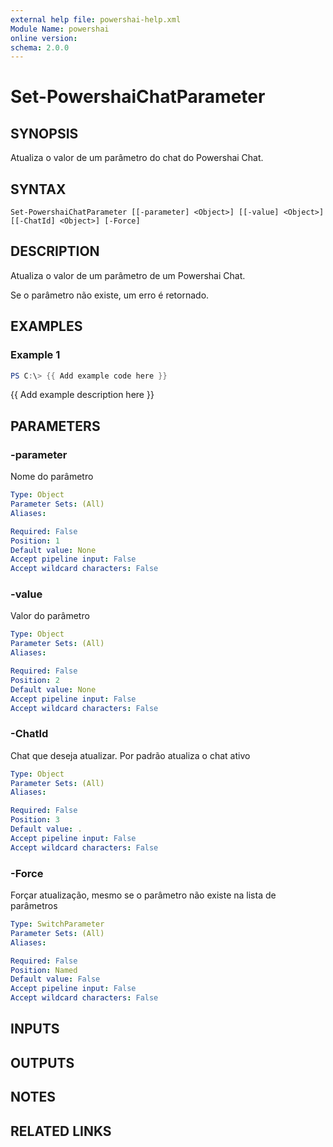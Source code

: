 ```yaml
---
external help file: powershai-help.xml
Module Name: powershai
online version:
schema: 2.0.0
---
```


# Set-PowershaiChatParameter

## SYNOPSIS
Atualiza o valor de um parâmetro do chat do Powershai Chat.

## SYNTAX

```
Set-PowershaiChatParameter [[-parameter] <Object>] [[-value] <Object>] [[-ChatId] <Object>] [-Force]
```

## DESCRIPTION
Atualiza o valor de um parâmetro de um Powershai Chat.
 
Se o parâmetro não existe, um erro é retornado.

## EXAMPLES

### Example 1
```powershell
PS C:\> {{ Add example code here }}
```

{{ Add example description here }}

## PARAMETERS

### -parameter
Nome do parâmetro

```yaml
Type: Object
Parameter Sets: (All)
Aliases:

Required: False
Position: 1
Default value: None
Accept pipeline input: False
Accept wildcard characters: False
```

### -value
Valor do parâmetro

```yaml
Type: Object
Parameter Sets: (All)
Aliases:

Required: False
Position: 2
Default value: None
Accept pipeline input: False
Accept wildcard characters: False
```

### -ChatId
Chat que deseja atualizar.
Por padrão atualiza o chat ativo

```yaml
Type: Object
Parameter Sets: (All)
Aliases:

Required: False
Position: 3
Default value: .
Accept pipeline input: False
Accept wildcard characters: False
```

### -Force
Forçar atualização, mesmo se o parâmetro não existe na lista de parâmetros

```yaml
Type: SwitchParameter
Parameter Sets: (All)
Aliases:

Required: False
Position: Named
Default value: False
Accept pipeline input: False
Accept wildcard characters: False
```

## INPUTS

## OUTPUTS

## NOTES

## RELATED LINKS
